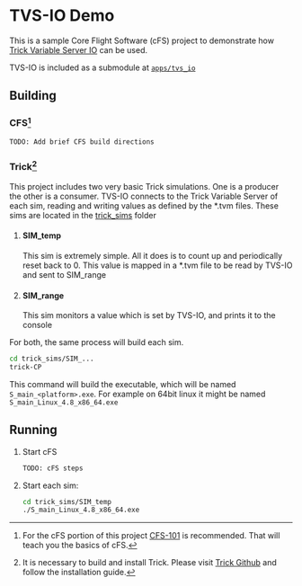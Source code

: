 # TVS-IO Demo
This is a sample Core Flight Software (cFS) project to demonstrate how [Trick Variable Server IO](https://github.com/nasa/tvsio) can be used.

TVS-IO is included as a submodule at [`apps/tvs_io`](apps)

## Building
### CFS[^1]
```bash
TODO: Add brief CFS build directions
```
### Trick[^2]

This project includes two very basic Trick simulations. One is a producer the other is a consumer. TVS-IO connects to the Trick Variable Server of each sim, reading and writing values as defined by the \*.tvm files. These sims are located in the [trick_sims](trick_sims) folder

 
1. #### SIM_temp
   This sim is extremely simple. All it does is to count up and periodically reset back to 0. This value is mapped in a \*.tvm file to be read by TVS-IO and sent to SIM_range


2. #### SIM_range
   This sim monitors a value which is set by TVS-IO, and prints it to the console
   
For both, the same process will build each sim.
   ```bash
   cd trick_sims/SIM_...
   trick-CP
   ```
   This command will build the executable, which will be named `S_main_<platform>.exe`. For example on 64bit linux it might be named `S_main_Linux_4.8_x86_64.exe`

## Running

1. Start cFS
   ```bash
   TODO: cFS steps
   ```
3. Start each sim:
   
   ```bash
   cd trick_sims/SIM_temp
   ./S_main_Linux_4.8_x86_64.exe
   ```
   



[^1]: For the cFS portion of this project [CFS-101](https://github.com/nasa/CFS-101) is recommended. That will teach you the basics of cFS.
[^2]: It is necessary to build and install Trick. Please visit [Trick Github](https://github.com/nasa/trick) and follow the installation guide.
